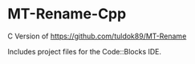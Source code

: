 # MT-Rename-Cpp #

C Version of https://github.com/tuldok89/MT-Rename

Includes project files for the Code::Blocks IDE.